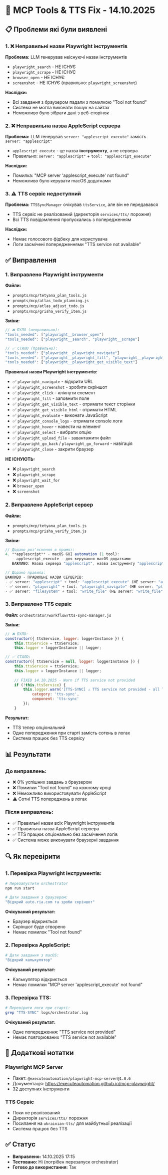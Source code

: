 # 🔧 MCP Tools & TTS Fix - 14.10.2025

## 📋 Проблеми які були виявлені

### 1. ❌ Неправильні назви Playwright інструментів
**Проблема:** LLM генерував неіснуючі назви інструментів
- `playwright_search` - НЕ ІСНУЄ
- `playwright_scrape` - НЕ ІСНУЄ  
- `browser_open` - НЕ ІСНУЄ
- `screenshot` - НЕ ІСНУЄ (правильно: `playwright_screenshot`)

**Наслідки:**
- Всі завдання з браузером падали з помилкою "Tool not found"
- Система не могла виконати пошук на сайтах
- Неможливо було зібрати дані з веб-сторінок

### 2. ❌ Неправильна назва AppleScript сервера
**Проблема:** LLM генерував `server: "applescript_execute"` замість `server: "applescript"`
- `applescript_execute` - це назва **інструменту**, а не сервера
- Правильно: `server: "applescript"` + `tool: "applescript_execute"`

**Наслідки:**
- Помилка: "MCP server 'applescript_execute' not found"
- Неможливо було керувати macOS додатками

### 3. ⚠️ TTS сервіс недоступний
**Проблема:** `TTSSyncManager` очікував `ttsService`, але він не передавався
- TTS сервіс не реалізований (директорія `services/tts/` порожня)
- Всі TTS повідомлення пропускались з попередженням

**Наслідки:**
- Немає голосового фідбеку для користувача
- Логи засмічені попередженнями "TTS service not available"

## ✅ Виправлення

### 1. Виправлено Playwright інструменти

**Файли:**
- `prompts/mcp/tetyana_plan_tools.js`
- `prompts/mcp/atlas_todo_planning.js`
- `prompts/mcp/atlas_adjust_todo.js`
- `prompts/mcp/grisha_verify_item.js`

**Зміни:**
```javascript
// ❌ БУЛО (неправильно):
"tools_needed": ["playwright__browser_open"]
"tools_needed": ["playwright__search", "playwright__scrape"]

// ✅ СТАЛО (правильно):
"tools_needed": ["playwright__playwright_navigate"]
"tools_needed": ["playwright__playwright_fill", "playwright__playwright_click"]
"tools_needed": ["playwright__playwright_get_visible_text"]
```

**Правильні назви Playwright інструментів:**
- ✅ `playwright_navigate` - відкрити URL
- ✅ `playwright_screenshot` - зробити скріншот
- ✅ `playwright_click` - клікнути елемент
- ✅ `playwright_fill` - заповнити поле
- ✅ `playwright_get_visible_text` - отримати текст сторінки
- ✅ `playwright_get_visible_html` - отримати HTML
- ✅ `playwright_evaluate` - виконати JavaScript
- ✅ `playwright_console_logs` - отримати console логи
- ✅ `playwright_hover` - навести на елемент
- ✅ `playwright_select` - вибрати опцію
- ✅ `playwright_upload_file` - завантажити файл
- ✅ `playwright_go_back` / `playwright_go_forward` - навігація
- ✅ `playwright_close` - закрити браузер

**НЕ ІСНУЮТЬ:**
- ❌ `playwright_search`
- ❌ `playwright_scrape`
- ❌ `playwright_wait_for`
- ❌ `browser_open`
- ❌ `screenshot`

### 2. Виправлено AppleScript сервер

**Файли:**
- `prompts/mcp/tetyana_plan_tools.js`
- `prompts/mcp/grisha_verify_item.js`

**Зміни:**
```javascript
// Додано роз'яснення в промпт:
4. **applescript** - macOS GUI automation (1 tool):
   - applescript_execute - для керування macOS додатками
   ВАЖЛИВО: Назва сервера "applescript", назва інструменту "applescript_execute"

// Додано правила:
ВАЖЛИВО - ПРАВИЛЬНІ НАЗВИ СЕРВЕРІВ:
- ✅ server: "applescript" + tool: "applescript_execute" (НЕ server: "applescript_execute")
- ✅ server: "playwright" + tool: "playwright_navigate" (НЕ server: "playwright_navigate")
- ✅ server: "filesystem" + tool: "write_file" (НЕ server: "write_file")
```

### 3. Виправлено TTS сервіс

**Файл:** `orchestrator/workflow/tts-sync-manager.js`

**Зміни:**
```javascript
// ❌ БУЛО:
constructor({ ttsService, logger: loggerInstance }) {
    this.ttsService = ttsService;
    this.logger = loggerInstance || logger;

// ✅ СТАЛО:
constructor({ ttsService = null, logger: loggerInstance }) {
    this.ttsService = ttsService;
    this.logger = loggerInstance || logger;
    
    // FIXED 14.10.2025 - Warn if TTS service not provided
    if (!this.ttsService) {
        this.logger.warn('[TTS-SYNC] ⚠️ TTS service not provided - all TTS calls will be skipped', { 
            category: 'tts-sync', 
            component: 'tts-sync' 
        });
    }
```

**Результат:**
- TTS тепер опціональний
- Одне попередження при старті замість сотень в логах
- Система працює без TTS сервісу

## 📊 Результати

### До виправлень:
- ❌ 0% успішних завдань з браузером
- ❌ Помилки "Tool not found" на кожному кроці
- ❌ Неможливо використовувати AppleScript
- ⚠️ Сотні TTS попереджень в логах

### Після виправлень:
- ✅ Правильні назви всіх Playwright інструментів
- ✅ Правильна назва AppleScript сервера
- ✅ TTS працює опціонально без засмічення логів
- ✅ Система може виконувати браузерні завдання

## 🔍 Як перевірити

### 1. Перевірка Playwright інструментів:
```bash
# Перезапустити orchestrator
npm run start

# Дати завдання з браузером:
"Відкрий auto.ria.com та зроби скріншот"
```

**Очікуваний результат:**
- Браузер відкриється
- Скріншот буде створено
- Немає помилок "Tool not found"

### 2. Перевірка AppleScript:
```bash
# Дати завдання з macOS:
"Відкрий калькулятор"
```

**Очікуваний результат:**
- Калькулятор відкриється
- Немає помилки "MCP server 'applescript_execute' not found"

### 3. Перевірка TTS:
```bash
# Перевірити логи при старті:
grep "TTS-SYNC" logs/orchestrator.log
```

**Очікуваний результат:**
- Одне попередження: "TTS service not provided"
- Немає повторюваних "TTS service not available"

## 📝 Додаткові нотатки

### Playwright MCP Server
- Пакет: `@executeautomation/playwright-mcp-server@1.0.6`
- Документація: https://executeautomation.github.io/mcp-playwright/
- 32 доступних інструменти

### TTS Сервіс
- Поки не реалізований
- Директорія `services/tts/` порожня
- Посилання на `ukrainian-tts/` для майбутньої реалізації
- Система працює без TTS

## ✅ Статус
- **Виправлено:** 14.10.2025 17:15
- **Тестовано:** Ні (потрібен перезапуск orchestrator)
- **Готово до використання:** Так
